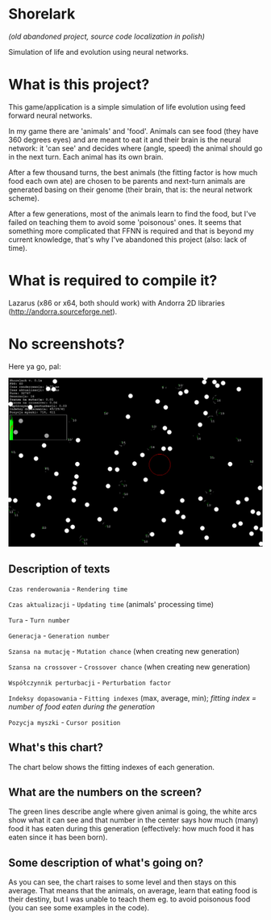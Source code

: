 # Shorelark
*(old abandoned project, source code localization in polish)*

Simulation of life and evolution using neural networks.

# What is this project?

This game/application is a simple simulation of life evolution using feed forward neural networks.

In my game there are 'animals' and 'food'. Animals can see food (they have 360 degrees eyes) and are meant to eat it and their brain is the neural network: it 'can see' and decides where (angle, speed) the animal should go in the next turn. Each animal has its own brain.

After a few thousand turns, the best animals (the fitting factor is how much food each own ate) are chosen to be parents and next-turn animals are generated basing on their genome (their brain, that is: the neural network scheme).

After a few generations, most of the animals learn to find the food, but I've failed on teaching them to avoid some 'poisonous' ones. It seems that something more complicated that FFNN is required and that is beyond my current knowledge, that's why I've abandoned this project (also: lack of time).

# What is required to compile it?

Lazarus (x86 or x64, both should work) with Andorra 2D libraries (http://andorra.sourceforge.net).

# No screenshots?

Here ya go, pal:

![Screenshot](/docs/img/screenshot_0.png)

## Description of texts

`Czas renderowania` - `Rendering time`

`Czas aktualizacji` - `Updating time` (animals' processing time)

`Tura` - `Turn number`

`Generacja` - `Generation number`

`Szansa na mutację` - `Mutation chance` (when creating new generation)

`Szansa na crossover` - `Crossover chance` (when creating new generation)

`Współczynnik perturbacji` - `Perturbation factor`

`Indeksy dopasowania` - `Fitting indexes` (max, average, min); *fitting index = number of food eaten during the generation*

`Pozycja myszki` - `Cursor position`

## What's this chart?

The chart below shows the fitting indexes of each generation.

## What are the numbers on the screen?

The green lines describe angle where given animal is going, the white arcs show what it can see and that number in the center says how much (many) food it has eaten during this generation (effectively: how much food it has eaten since it has been born).

## Some description of what's going on?

As you can see, the chart raises to some level and then stays on this average. That means that the animals, on average, learn that eating food is their destiny, but I was unable to teach them eg. to avoid poisonous food (you can see some examples in the code).